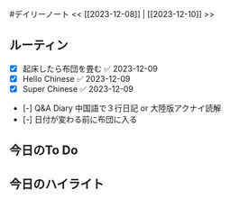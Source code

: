 #デイリーノート
<< [[2023-12-08]] | [[2023-12-10]] >>
## ルーティン
- [x] 起床したら布団を畳む ✅ 2023-12-09
- [x] Hello Chinese ✅ 2023-12-09
- [x] Super Chinese ✅ 2023-12-09
- [-] Q&A Diary 中国語で３行日記 or 大陸版アクナイ読解
- [-] 日付が変わる前に布団に入る
## 今日のTo Do
## 今日のハイライト
